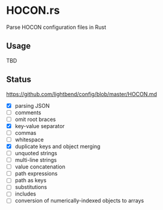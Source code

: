 # HOCON.rs

Parse HOCON configuration files in Rust

## Usage

TBD

## Status

https://github.com/lightbend/config/blob/master/HOCON.md

- [x] parsing JSON
- [ ] comments
- [ ] omit root braces
- [x] key-value separator
- [ ] commas
- [ ] whitespace
- [x] duplicate keys and object merging
- [ ] unquoted strings
- [ ] multi-line strings
- [ ] value concatenation
- [ ] path expressions
- [ ] path as keys
- [ ] substitutions
- [ ] includes
- [ ] conversion of numerically-indexed objects to arrays
